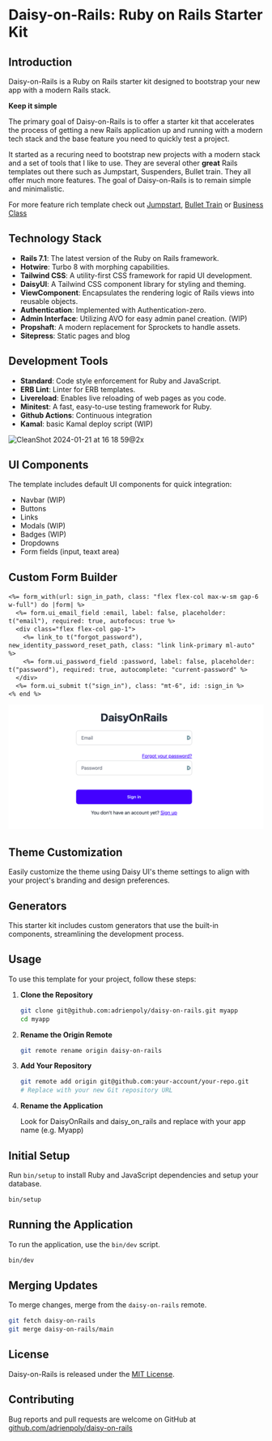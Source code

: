 # Daisy-on-Rails: Ruby on Rails Starter Kit

## Introduction

Daisy-on-Rails is a Ruby on Rails starter kit designed to bootstrap your new app with a modern Rails stack.

**Keep it simple**

The primary goal of Daisy-on-Rails is to offer a starter kit that accelerates the process of getting a new Rails application up and running with a modern tech stack and the base feature you need to quickly test a project.

It started as a recuring need to bootstrap new projects with a modern stack and a set of tools that I like to use. They are several other **great** Rails templates out there such as Jumpstart, Suspenders, Bullet train. They all offer much more features. The goal of Daisy-on-Rails is to remain simple and minimalistic.

For more feature rich template check out [Jumpstart](https://jumpstartrails.com/), [Bullet Train](https://bullettrain.co/) or [Business Class](https://businessclasskit.com/)

## Technology Stack

- **Rails 7.1**: The latest version of the Ruby on Rails framework.
- **Hotwire**: Turbo 8 with morphing capabilities.
- **Tailwind CSS**: A utility-first CSS framework for rapid UI development.
- **DaisyUI**: A Tailwind CSS component library for styling and theming.
- **ViewComponent**: Encapsulates the rendering logic of Rails views into reusable objects.
- **Authentication**: Implemented with Authentication-zero.
- **Admin Interface**: Utilizing AVO for easy admin panel creation. (WIP)
- **Propshaft**: A modern replacement for Sprockets to handle assets.
- **Sitepress**: Static pages and blog

## Development Tools

- **Standard**: Code style enforcement for Ruby and JavaScript.
- **ERB Lint**: Linter for ERB templates.
- **Livereload**: Enables live reloading of web pages as you code.
- **Minitest**: A fast, easy-to-use testing framework for Ruby.
- **Github Actions**: Continuous integration
- **Kamal**: basic Kamal deploy script (WIP)

![CleanShot 2024-01-21 at 16 18 59@2x](https://github.com/adrienpoly/daisy-on-rails/assets/7847244/7d8b437a-f2e1-4523-a986-e2601ed5a2a7)

## UI Components

The template includes default UI components for quick integration:

- Navbar (WIP)
- Buttons
- Links
- Modals (WIP)
- Badges (WIP)
- Dropdowns
- Form fields (input, teaxt area)

## Custom Form Builder

```erb
<%= form_with(url: sign_in_path, class: "flex flex-col max-w-sm gap-6 w-full") do |form| %>
  <%= form.ui_email_field :email, label: false, placeholder: t("email"), required: true, autofocus: true %>
  <div class="flex flex-col gap-1">
    <%= link_to t("forgot_password"), new_identity_password_reset_path, class: "link link-primary ml-auto" %>
    <%= form.ui_password_field :password, label: false, placeholder: t("password"), required: true, autocomplete: "current-password" %>
  </div>
  <%= form.ui_submit t("sign_in"), class: "mt-6", id: :sign_in %>
<% end %>
```

![sign in form](/docs/assets/sign-in-form.png)

## Theme Customization

Easily customize the theme using Daisy UI's theme settings to align with your project's branding and design preferences.

## Generators

This starter kit includes custom generators that use the built-in components, streamlining the development process.

## Usage

To use this template for your project, follow these steps:

1. **Clone the Repository**

   ```sh
   git clone git@github.com:adrienpoly/daisy-on-rails.git myapp
   cd myapp
   ```

2. **Rename the Origin Remote**

   ```sh
   git remote rename origin daisy-on-rails
   ```

3. **Add Your Repository**

   ```sh
   git remote add origin git@github.com:your-account/your-repo.git
   # Replace with your new Git repository URL
   ```

4. **Rename the Application**

   Look for DaisyOnRails and daisy_on_rails and replace with your app name (e.g. Myapp)

## Initial Setup

Run `bin/setup` to install Ruby and JavaScript dependencies and setup your database.

```bash
bin/setup
```

## Running the Application

To run the application, use the `bin/dev` script.

```bash
bin/dev
```

## Merging Updates

To merge changes, merge from the `daisy-on-rails` remote.

```bash
git fetch daisy-on-rails
git merge daisy-on-rails/main
```

## License

Daisy-on-Rails is released under the [MIT License](https://opensource.org/licenses/MIT).

## Contributing

Bug reports and pull requests are welcome on GitHub at [github.com/adrienpoly/daisy-on-rails](https://github.com/adrienpoly/daisy-on-rails)
